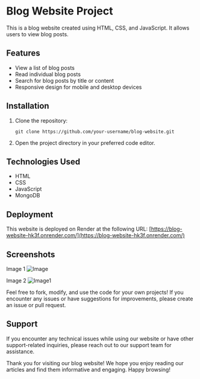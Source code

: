# Blog Website Project

This is a blog website created using HTML, CSS, and JavaScript. It allows users to view blog posts.

## Features

- View a list of blog posts
- Read individual blog posts
- Search for blog posts by title or content
- Responsive design for mobile and desktop devices

## Installation

1. Clone the repository:

   ```
   git clone https://github.com/your-username/blog-website.git
   ```

2. Open the project directory in your preferred code editor.


## Technologies Used

- HTML
- CSS
- JavaScript
- MongoDB

## Deployment

This website is deployed on Render at the following URL: [https://blog-website-hk3f.onrender.com/](https://blog-website-hk3f.onrender.com/)

## Screenshots

Image 1
![Image](https://github.com/MANMOHAN14/Blog-Website/assets/106026981/e935d34b-4298-4d29-946d-ded3958ac5ab)

Image 2
![Image1](https://github.com/MANMOHAN14/Blog-Website/assets/106026981/375ac9da-e88d-43a5-9f7a-44a06a2616d4)


Feel free to fork, modify, and use the code for your own projects! If you encounter any issues or have suggestions for improvements, please create an issue or pull request.


## Support
If you encounter any technical issues while using our website or have other support-related inquiries, please reach out to our support team for assistance.

Thank you for visiting our blog website! We hope you enjoy reading our articles and find them informative and engaging. Happy browsing!
